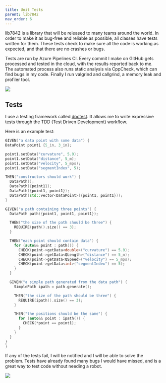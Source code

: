 ```yaml
---
title: Unit Tests
parent: lib7842
nav_order: 6
---
```


lib7842 is a library that will be released to many teams around the world. In order to make it as bug-free and reliable as possible, all classes have tests written for them. These tests check to make sure all the code is working as expected, and that there are no crashes or bugs.

Tests are run by Azure Pipelines CI. Every commit I make on GitHub gets processed and tested in the cloud, with the results reported back to me. The automated process also runs static analysis via CppCheck, which can find bugs in my code. Finally I run valgrind and callgrind, a memory leak and profiler tool.

![]({{site.url}}/assets/images/image-20200228221927157.png)

## Tests

I use a testing framework called [doctest](https://github.com/onqtam/doctest). It allows me to write expressive tests through the TDD (Test Driven Development) workflow.

Here is an example test:

```cpp
GIVEN("a data point with some data") {
DataPoint point1 {5_in, 3_in};

point1.setData("curvature", 5.0);
point1.setData("distance", 5_m);
point1.setData("velocity", 5_mps);
point1.setData("segmentIndex", 5);

THEN("constructors should work") {
  DataPath();
  DataPath({point1});
  DataPath({point1, point1});
  DataPath(std::vector<DataPoint>({point1, point1}));
}

GIVEN("a path containing three points") {
  DataPath path({point1, point1, point1});

  THEN("the size of the path should be three") {
    REQUIRE(path().size() == 3);
  }

  THEN("each point should contain data") {
    for (auto&& point : path()) {
      CHECK(point->getData<double>("curvature") == 5.0);
      CHECK(point->getData<QLength>("distance") == 5_m);
      CHECK(point->getData<QSpeed>("velocity") == 5_mps);
      CHECK(point->getData<int>("segmentIndex") == 5);
    }
  }

  GIVEN("a simple path generated from the data path") {
    SimplePath ipath = path.generate();

    THEN("the size of the path should be three") {
      REQUIRE(ipath().size() == 3);
    }

    THEN("the positions should be the same") {
      for (auto&& point : ipath()) {
        CHECK(*point == point1);
      }
    }
  }
}
}
```

If any of the tests fail, I will be notified and I will be able to solve the problem. Tests have already found many bugs I would have missed, and is a great way to test code without needing a robot.

![]({{site.url}}/assets/images/image-20200228222854511.png)
